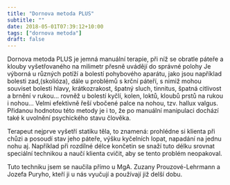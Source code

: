 ```yaml
---
title: "Dornova metoda PLUS"
subtitle: ""
date: 2018-05-01T07:39:12+10:00
tags: ["dornova metoda"]
draft: false
---
```

Dornova metoda PLUS je jemná manuální terapie, při níž se obratle páteře a klouby vyšetřovaného na milimetr přesně uvádějí do správné polohy  Je výborná u různých potíží a bolestí pohybového aparátu, jako jsou například bolesti zad,(skolióza), dále u problémů s krční páteří, s nimiž mohou souviset bolesti hlavy, krátkozrakost, špatný sluch, tinnitus, špatná citlivost a brnění v rukou...  rovněž u bolestí kyčlí, kolen, loktů, kloubů prstů na rukou i nohou... Velmi efektivně řeší vbočené palce na nohou, tzv. hallux valgus. Přidanou hodnotou této metody je i to, že po manuální manipulaci dochází také k uvolnění psychického stavu člověka.

Terapeut nejprve vyšetří statiku těla, to znamená: prohlédne si klienta při chůzi a posoudí stav jeho páteře, výšku kyčelních lopat, napadání na jednu nohu aj.  Například při rozdílné délce končetin se snaží tuto délku srovnat speciální technikou a naučí klienta cvičit, aby se tento problém neopakoval.

Tuto techniku jsem se naučila přímo u MgA. Zuzany Prouzové-Lehrmann a Jozefa Puryho, kteří ji u nás vyučují a používají již delší dobu.
